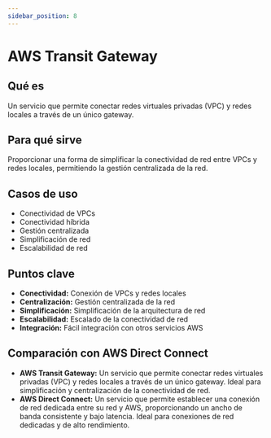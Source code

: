 ```yaml
---
sidebar_position: 8
---
```


# AWS Transit Gateway

## Qué es
Un servicio que permite conectar redes virtuales privadas (VPC) y redes locales a través de un único gateway.

## Para qué sirve
Proporcionar una forma de simplificar la conectividad de red entre VPCs y redes locales, permitiendo la gestión centralizada de la red.

## Casos de uso
- Conectividad de VPCs
- Conectividad híbrida
- Gestión centralizada
- Simplificación de red
- Escalabilidad de red

## Puntos clave
- **Conectividad:** Conexión de VPCs y redes locales
- **Centralización:** Gestión centralizada de la red
- **Simplificación:** Simplificación de la arquitectura de red
- **Escalabilidad:** Escalado de la conectividad de red
- **Integración:** Fácil integración con otros servicios AWS

## Comparación con AWS Direct Connect
- **AWS Transit Gateway:** Un servicio que permite conectar redes virtuales privadas (VPC) y redes locales a través de un único gateway. Ideal para simplificación y centralización de la conectividad de red.
- **AWS Direct Connect:** Un servicio que permite establecer una conexión de red dedicada entre su red y AWS, proporcionando un ancho de banda consistente y bajo latencia. Ideal para conexiones de red dedicadas y de alto rendimiento. 